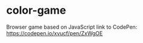 # color-game
Browser game based on JavaScript 
link to CodePen: https://codepen.io/xvucf/pen/ZxWgOE

